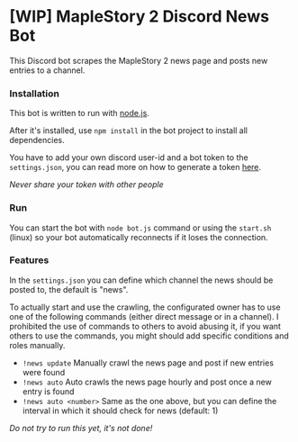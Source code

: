 # [WIP] MapleStory 2 Discord News Bot
This Discord bot scrapes the MapleStory 2 news page and posts new entries to a channel.

### Installation
This bot is written to run with [node.js](https://nodejs.org/en/download/).

After it's installed, use `npm install` in the bot project to install all dependencies.

You have to add your own discord user-id and a bot token to the `settings.json`, you can read more on how to generate a token [here](https://github.com/reactiflux/discord-irc/wiki/Creating-a-discord-bot-&-getting-a-token).

*Never share your token with other people*

### Run
You can start the bot with `node bot.js` command or using the `start.sh` (linux) so your bot automatically reconnects if it loses the connection.

### Features
In the `settings.json` you can define which channel the news should be posted to, the default is "news".

To actually start and use the crawling, the configurated owner has to use one of the following commands (either direct message or in a channel). I prohibited the use of commands to others to avoid abusing it, if you want others to use the commands, you might should add specific conditions and roles manually.

* `!news update` Manually crawl the news page and post if new entries were found
* `!news auto` Auto crawls the news page hourly and post once a new entry is found
* `!news auto <number>` Same as the one above, but you can define the interval in which it should check for news (default: 1)

*Do not try to run this yet, it's not done!*
